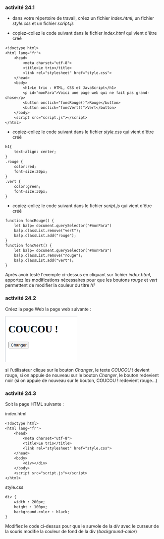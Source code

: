 ### activité 24.1

- dans votre répertoire de travail, créez un fichier *index.html*, un fichier *style.css* et un fichier *script.js*

- copiez-collez le code suivant dans le fichier *index.html* qui vient d'être créé

```
<!doctype html>
<html lang="fr">
	<head>
		<meta charset="utf-8">
		<title>Le trio</title>
		<link rel="stylesheet" href="style.css">
	</head>
	<body>
		<h1>Le trio : HTML, CSS et JavaScript</h1>
		<p id="monPara">Voici une page web qui ne fait pas grand-chose</p>
		<button onclick="foncRouge()">Rouge</button>
		<button onclick="foncVert()">Vert</button>
	</body>
	<script src="script.js"></script>
</html>
``` 

- copiez-collez le code suivant dans le fichier *style.css* qui vient d'être créé

```
h1{
	text-align: center;
}
.rouge {
	color:red;
	font-size:20px;
}
.vert {
	color:green;
	font-size:30px;
}
``` 

- copiez-collez le code suivant dans le fichier *script.js* qui vient d'être créé

```
function foncRouge() {
	let balp= document.querySelector("#monPara")
	balp.classList.remove("vert");
	balp.classList.add("rouge");
}
function foncVert() {
	let balp= document.querySelector("#monPara")
	balp.classList.remove("rouge");
	balp.classList.add("vert");
}
``` 

Après avoir testé l'exemple ci-dessus en cliquant sur fichier *index.html*, apportez les modifications nécessaires pour que les  boutons *rouge* et *vert* permettent de modifier la couleur du  titre *h1*

### activité 24.2

Créez la page Web la page web suivante :

![](img/c24a_1.png)

si l'utilisateur clique sur le bouton *Changer*, le texte *COUCOU !* devient rouge, si on appuie de nouveau sur le bouton *Changer*, le bouton redevient noir (si on appuie de nouveau sur le bouton, COUCOU ! redevient rouge...)

### activité 24.3

Soit la page HTML suivante :

index.html

```
<!doctype html>
<html lang="fr">
	<head>
		<meta charset="utf-8">
		<title>Le trio</title>
		<link rel="stylesheet" href="style.css">
	</head>
	<body>
		<div></div>
	</body>
	<script src="script.js"></script>
</html>
```

style.css

```
div {
	width : 200px;
	height : 100px;
	background-color : black;	
}
```

Modifiez le code ci-dessus pour que le survole de la *div* avec le curseur de la souris modifie la couleur de fond de la div (*background-color*)